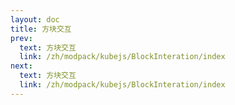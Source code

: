 ```yaml
---
layout: doc
title: 方块交互
prev:
  text: 方块交互
  link: /zh/modpack/kubejs/BlockInteration/index
next:
  text: 方块交互
  link: /zh/modpack/kubejs/BlockInteration/index
---
```


